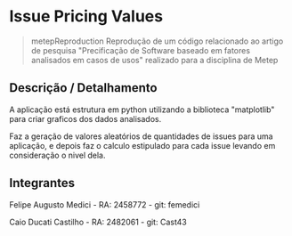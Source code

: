 # Issue Pricing Values
> metepReproduction 
Reprodução de um código relacionado ao artigo de pesquisa "Precificação de Software baseado em fatores analisados em casos de usos" realizado para a disciplina de Metep

## Descrição / Detalhamento

A aplicação está estrutura em python utilizando a biblioteca "matplotlib" para criar graficos dos dados analisados.

Faz a geração de valores aleatórios de quantidades de issues para uma aplicação, e depois faz o calculo estipulado para cada issue levando em consideração o nivel dela.


## Integrantes

<p>Felipe Augusto Medici   - RA: 2458772           - git: femedici</p>
<p>Caio Ducati Castilho    - RA: 2482061           - git: Cast43</p> 
